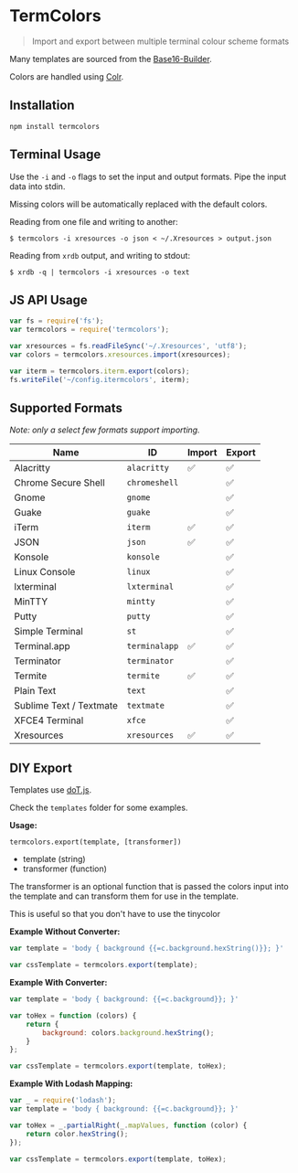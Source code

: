 # TermColors

> Import and export between multiple terminal colour scheme formats

Many templates are sourced from the
[Base16-Builder](https://github.com/chriskempson/base16-builder).

Colors are handled using
[Colr](https://github.com/stayradiated/colr).

## Installation

```
npm install termcolors
```

## Terminal Usage

Use the `-i` and `-o` flags to set the input and output formats. Pipe the input
data into stdin.

Missing colors will be automatically replaced with the default colors.

Reading from one file and writing to another:

``` shell
$ termcolors -i xresources -o json < ~/.Xresources > output.json
```

Reading from `xrdb` output, and writing to stdout:

``` shell
$ xrdb -q | termcolors -i xresources -o text
```

## JS API Usage

```javascript
var fs = require('fs');
var termcolors = require('termcolors');

var xresources = fs.readFileSync('~/.Xresources', 'utf8');
var colors = termcolors.xresources.import(xresources);

var iterm = termcolors.iterm.export(colors);
fs.writeFile('~/config.itermcolors', iterm);
```

## Supported Formats

*Note: only a select few formats support importing.*

| Name                    | ID            | Import | Export |
|-------------------------|---------------|--------|--------|
| Alacritty               | `alacritty`   | ✅      | ✅      |
| Chrome Secure Shell     | `chromeshell` |        | ✅      |
| Gnome                   | `gnome`       |        | ✅      |
| Guake                   | `guake`       |        | ✅      |
| iTerm                   | `iterm`       | ✅      | ✅      |
| JSON                    | `json`        | ✅      | ✅      |
| Konsole                 | `konsole`     |        | ✅      |
| Linux Console           | `linux`       |        | ✅      |
| lxterminal              | `lxterminal`  |        | ✅      |
| MinTTY                  | `mintty`      |        | ✅      |
| Putty                   | `putty`       |        | ✅      |
| Simple Terminal         | `st`          |        | ✅      |
| Terminal.app            | `terminalapp` | ✅      | ✅      |
| Terminator              | `terminator`  |        | ✅      |
| Termite                 | `termite`     | ✅      | ✅      |
| Plain Text              | `text`        |        | ✅      |
| Sublime Text / Textmate | `textmate`    |        | ✅      |
| XFCE4 Terminal          | `xfce`        |        | ✅      |
| Xresources              | `xresources`  | ✅      | ✅      |

## DIY Export

Templates use [doT.js](http://olado.github.io/doT/index.html).

Check the `templates` folder for some examples.

**Usage:**

`termcolors.export(template, [transformer])`

- template (string)
- transformer (function)

The transformer is an optional function that is passed the colors input into
the template and can transform them for use in the template.

This is useful so that you don't have to use the tinycolor 

**Example Without Converter:**

```javascript
var template = 'body { background {{=c.background.hexString()}}; }'

var cssTemplate = termcolors.export(template);
```

**Example With Converter:**

```javascript
var template = 'body { background: {{=c.background}}; }'

var toHex = function (colors) {
    return {
        background: colors.background.hexString();
    }
};

var cssTemplate = termcolors.export(template, toHex);
```


**Example With Lodash Mapping:**

```javascript
var _ = require('lodash');
var template = 'body { background: {{=c.background}}; }'

var toHex = _.partialRight(_.mapValues, function (color) {
    return color.hexString();
});

var cssTemplate = termcolors.export(template, toHex);
```

